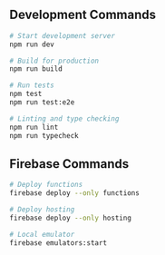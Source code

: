 ## Development Commands

```bash
# Start development server
npm run dev

# Build for production  
npm run build

# Run tests
npm test
npm run test:e2e

# Linting and type checking
npm run lint
npm run typecheck
```

## Firebase Commands

```bash
# Deploy functions
firebase deploy --only functions

# Deploy hosting
firebase deploy --only hosting

# Local emulator
firebase emulators:start
```
